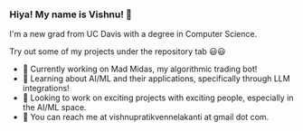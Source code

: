 ### Hiya! My name is Vishnu! 🤭

I'm a new grad from UC Davis with a degree in Computer Science. 

Try out some of my projects under the repository tab 😃😃

- 🤠 Currently working on Mad Midas, my algorithmic trading bot!
- 😤 Learning about AI/ML and their applications, specifically through LLM integrations!
- 🤩 Looking to work on exciting projects with exciting people, especially in the AI/ML space.
- 🦾 You can reach me at vishnupratikvennelakanti at gmail dot com.
  

<!--
**vvennela/vvennela** is a ✨ _special_ ✨ repository because its `README.md` (this file) appears on your GitHub profile.

Here are some ideas to get you started:

- 🔭 I’m currently working on ...
- 🌱 I’m currently learning ...
- 👯 I’m looking to collaborate on ...
- 🤔 I’m looking for help with ...
- 💬 Ask me about ...
- 📫 How to reach me: ...
- 😄 Pronouns: ...
- ⚡ Fun fact: ...
-->

